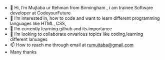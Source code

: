 - 👋 Hi, I’m Mujtaba ur Rehman from Birmingham , i am trainee Software developer at  CodeyourFuture
- 👀 I’m interested in, how to code and want to learn different programming languages like HTML, CSS,
- 🌱 I’m currently learning github and its importance
- 💞️ I’m looking to collaborate onvarious topics like coding,learning different lanuages
- 📫 How to reach me through email at rumujtaba@gmail.com
- Many thanks

<!---
Mujtabacyf/Mujtabacyf is a ✨ special ✨ repository because its `README.md` (this file) appears on your GitHub profile.
You can click the Preview link to take a look at your changes.
--->
